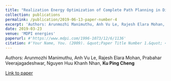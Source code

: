 ```yaml
---
title: "Realization Energy Optimization of Complete Path Planning in Differential Drive Based Self-Reconfigurable Floor Cleaning Robot"
collection: publications
permalink: /publication/2019-06-13-paper-number-4
excerpt: 'Authors: Arunmozhi Manimuthu, Anh Vu Le, Rajesh Elara Mohan, Prabahar Veerajagadeshwar, Nguyen Huu Khanh Nhan, **Ku Ping Cheng**'
date: 2019-03-23
venue: 'MDPI energies'
paperurl: #'https://www.mdpi.com/1996-1073/12/6/1136'
citation: #'Your Name, You. (2009). &quot;Paper Title Number 1.&quot; <i>Journal 1</i>. 1(1).'
---
```


Authors: Arunmozhi Manimuthu, Anh Vu Le, Rajesh Elara Mohan, Prabahar Veerajagadeshwar, Nguyen Huu Khanh Nhan, **Ku Ping Cheng**

[Link to paper](https://www.mdpi.com/1996-1073/12/6/1136)
